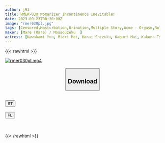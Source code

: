 ```yaml
---
author: j91
title: RMER-030 Womanizer Incontinence Inevitable!
date: 2023-09-23T00:30:00Z
image: "rmer030pl.jpg"
tags: [Censored,Masturbation,Urination,Multiple Story,Acme · Orgasm,Rolling Back Eyes / Fainting	]
maker: [Mare (Rare) / Mousouzoku  ]
actress: [Kawakami Yuu, Miori Mai, Hanai Shizuku, Kagari Mai, Kakuna Tsumugi ]
---
```



{{< rawhtml >}}

<div class="video" data-videoid="84gp67kgV8coaYX">
    <a href="javascript:;">
        <img src="https://my.j91.asia/posts/rmer030pl/rmer030pl.jpg" width="WIDTH" height="HEIGHT" alt="rmer030pl.mp4" loading="lazy">
    </a>
</div>

<script type="text/javascript" src="https://j91.asia/asset/on-demand-st.js"></script>

<br>
  <link rel="stylesheet" href="https://j91.asia/asset/bs5.css">
  
  <center>
  <button class="btn btn-primary" type="button" data-bs-toggle="collapse" data-bs-target=".multi-collapse" aria-expanded="false" aria-controls="multiCollapseExample1 multiCollapseExample2"><h2>Download</h2></button></center>
</p>
<div class="row">
  <div class="col">
    <div class="collapse multi-collapse" id="multiCollapseExample1">
      <div class="card card-body">
	      	      <br>
<div class="buttons">  
<a href="https://streamtape.to/v/84gp67kgV8coaYX"><button class="btn-hover color-3"><i class="fa fa-download"></i> ST</button></a></div>
    </div>
  </div>
</div>
  <div class="col">
    <div class="collapse multi-collapse" id="multiCollapseExample2">
      <div class="card card-body">
	      <br>
<div class="buttons">
    <a href="https://filelions.online/f/twqaf7al42pw"><button class="btn-hover color-9"><i class="fa fa-download"></i> FL</button></a></div>
<br><br>
      </div>
    </div>
  </div>
</div>

{{< /rawhtml >}}